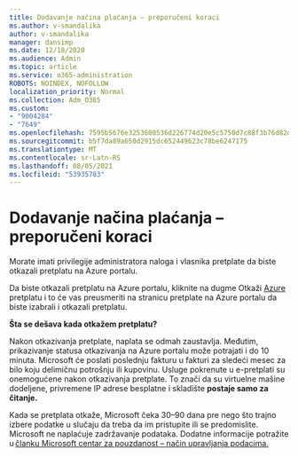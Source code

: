 ```yaml
---
title: Dodavanje načina plaćanja – preporučeni koraci
ms.author: v-smandalika
author: v-smandalika
manager: dansimp
ms.date: 12/18/2020
ms.audience: Admin
ms.topic: article
ms.service: o365-administration
ROBOTS: NOINDEX, NOFOLLOW
localization_priority: Normal
ms.collection: Adm_O365
ms.custom:
- "9004284"
- "7649"
ms.openlocfilehash: 7595b5676e3253600536d226774d20e5c5750d7c88f3b76d82d82c320fb295a8
ms.sourcegitcommit: b5f7da89a650d2915dc652449623c78be6247175
ms.translationtype: MT
ms.contentlocale: sr-Latn-RS
ms.lasthandoff: 08/05/2021
ms.locfileid: "53935783"
---
```

# <a name="add-payment-method---recommended-steps"></a>Dodavanje načina plaćanja – preporučeni koraci

Morate imati privilegije administratora naloga i vlasnika pretplate da biste otkazali pretplatu na Azure portalu. 

Da biste otkazali pretplatu na Azure portalu, kliknite na dugme Otkaži  [Azure](https://ms.portal.azure.com/#blade/Microsoft_Azure_Billing/SubscriptionsBlade) pretplatu i to će vas preusmeriti na stranicu pretplate na Azure portalu da biste izabrali i otkazali pretplatu. 

**Šta se dešava kada otkažem pretplatu?** 

Nakon otkazivanja pretplate, naplata se odmah zaustavlja. Međutim, prikazivanje statusa otkazivanja na Azure portalu može potrajati i do 10 minuta. Microsoft će poslati poslednju fakturu u fakturi za sledeći mesec za bilo koju delimičnu potrošnju ili kupovinu. Usluge pokrenute u e-pretplati su onemogućene nakon otkazivanja pretplate. To znači da su virtuelne mašine dodeljene, privremene IP adrese besplatne i skladište **postaje samo za čitanje.** 

Kada se pretplata otkaže, Microsoft čeka 30–90 dana pre nego što trajno izbere podatke u slučaju da treba da im pristupite ili se predomislite. Microsoft ne naplaćuje zadržavanje podataka. Dodatne informacije potražite u [članku Microsoft centar za pouzdanost – način upravljanja podacima.](https://www.microsoft.com/trust-center/privacy/data-management#leave)



